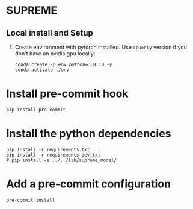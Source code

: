 # SUPREME

## Local install and Setup

1. Create environment with pytorch installed. Use `cpuonly` version if you don't have an nvidia gpu locally:

   ```shell script
   conda create -p env python=3.8.10 -y
   conda activate ./env
   ```

# Install pre-commit hook

```shell script
pip install pre-commit
```

# Install the python dependencies

```shell script
pip install -r requirements.txt
pip install -r requirements-dev.txt
# pip install -e ../../lib/supreme_model/
```


# Add a pre-commit configuration
```shell script
pre-commit install

```

